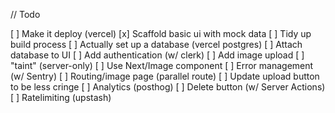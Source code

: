 // Todo

[ ] Make it deploy (vercel)
[x] Scaffold basic ui with mock data
[ ] Tidy up build process
[ ] Actually set up a database (vercel postgres)
[ ] Attach database to UI
[ ] Add authentication (w/ clerk)
[ ] Add image upload
[ ] "taint" (server-only)
[ ] Use Next/Image component
[ ] Error management (w/ Sentry)
[ ] Routing/image page (parallel route)
[ ] Update upload button to be less cringe
[ ] Analytics (posthog)
[ ] Delete button (w/ Server Actions)
[ ] Ratelimiting (upstash)
